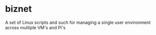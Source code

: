 # biznet
A set of Linux scripts and such for managing a single user environment across multiple VM's and Pi's
